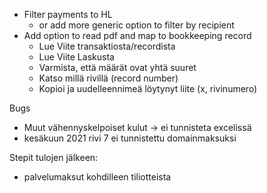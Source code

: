- Filter payments to HL
  - or add more generic option to filter by recipient
- Add option to read pdf and map to bookkeeping record
  - Lue Viite transaktiosta/recordista
  - Lue Viite Laskusta
  - Varmista, että määrät ovat yhtä suuret
  - Katso millä rivillä (record number)
  - Kopioi ja uudelleennimeä löytynyt liite (x, rivinumero)

Bugs
- Muut vähennyskelpoiset kulut -> ei tunnisteta excelissä
- kesäkuun 2021 rivi 7 ei tunnistettu domainmaksuksi

Stepit tulojen jälkeen:
- palvelumaksut kohdilleen tiliotteista